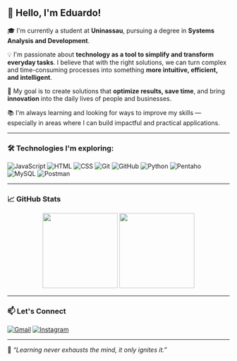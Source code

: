 ## 👋 Hello, I'm Eduardo!

🎓 I'm currently a student at **Uninassau**, pursuing a degree in **Systems Analysis and Development**.

💡 I'm passionate about **technology as a tool to simplify and transform everyday tasks**. I believe that with the right solutions, we can turn complex and time-consuming processes into something **more intuitive, efficient, and intelligent**.

🚀 My goal is to create solutions that **optimize results, save time**, and bring **innovation** into the daily lives of people and businesses.

📚 I'm always learning and looking for ways to improve my skills — especially in areas where I can build impactful and practical applications.

---

### 🛠️ Technologies I'm exploring:
![JavaScript](https://img.shields.io/badge/-JavaScript-F7DF1E?style=flat&logo=javascript&logoColor=000)
![HTML](https://img.shields.io/badge/-HTML5-E34F26?style=flat&logo=html5&logoColor=fff)
![CSS](https://img.shields.io/badge/-CSS3-1572B6?style=flat&logo=css3)
![Git](https://img.shields.io/badge/-Git-F05032?style=flat&logo=git&logoColor=fff)
![GitHub](https://img.shields.io/badge/-GitHub-181717?style=flat&logo=github)
![Python](https://img.shields.io/badge/-Python-3776AB?style=flat&logo=python&logoColor=white)
![Pentaho](https://img.shields.io/badge/-Pentaho-1C4587?style=flat&logo=pentaho&logoColor=white)
![MySQL](https://img.shields.io/badge/-MySQL-4479A1?style=flat&logo=mysql&logoColor=white)
![Postman](https://img.shields.io/badge/-Postman-FF6C37?style=flat&logo=postman&logoColor=white)

---

### 📈 GitHub Stats

<div align="center">
  <img height="170em" src="https://github-readme-stats.vercel.app/api?username=eduardostr&show_icons=true&theme=radical&count_private=true" />
  <img height="170em" src="https://github-readme-stats.vercel.app/api/top-langs/?username=eduardostr&layout=compact&theme=radical" />
</div>

---

### 📫 Let's Connect

[![Gmail](https://img.shields.io/badge/-Gmail-D14836?style=flat&logo=gmail&logoColor=white)](mailto:eduardosantosrodrigues.10@gmail.com)
[![Instagram](https://img.shields.io/badge/-Instagram-E4405F?style=flat&logo=instagram&logoColor=white)](https://instagram.com/edurodriguesdr)

---

🧠 *“Learning never exhausts the mind, it only ignites it.”*
